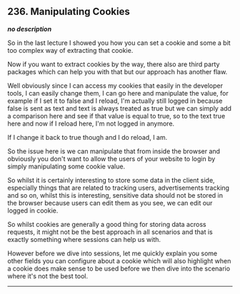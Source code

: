 ## 236. Manipulating Cookies

<strong><em>no description</em></strong>

So in the last lecture I showed you how you can set a cookie and some a bit too
complex way of extracting that cookie. 

Now if you want to extract cookies by the way, there also are third party
packages which can help you with that but our approach has another flaw. 

Well obviously since I can access my cookies that easily in the developer tools,
I can easily change them, I can go here and manipulate the value, for example if
I set it to false and I reload, I'm actually still logged in because false is
sent as text and text is always treated as true but we can simply add a
comparison here and see if that value is equal to true, so to the text true here
and now if I reload here, I'm not logged in anymore. 

If I change it back to true though and I do reload, I am. 

So the issue here is we can manipulate that from inside the browser and
obviously you don't want to allow the users of your website to login by simply
manipulating some cookie value. 

So whilst it is certainly interesting to store some data in the client side,
especially things that are related to tracking users, advertisements tracking
and so on, whilst this is interesting, sensitive data should not be stored in
the browser because users can edit them as you see, we can edit our logged in
cookie. 

So whilst cookies are generally a good thing for storing data across requests,
it might not be the best approach in all scenarios and that is exactly something
where sessions can help us with. 

However before we dive into sessions, let me quickly explain you some other
fields you can configure about a cookie which will also highlight when a cookie
does make sense to be used before we then dive into the scenario where it's not
the best tool. 

---